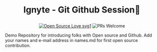 # <p align="center">  Ignyte - Git Github Session📌 </p>

<div align="center">
 <p>
   
[![Open Source Love svg1](https://badges.frapsoft.com/os/v1/open-source.svg?v=103)](https://github.com/ellerbrock/open-source-badges/)
![PRs Welcome](https://img.shields.io/badge/PRs-welcome-brightgreen.svg?style=flat)
   
  </p>
  </div>
   

Demo Repository for introducing folks with Open source and Github. Add your names and e-mail address in names.md for first open source contribution. 
